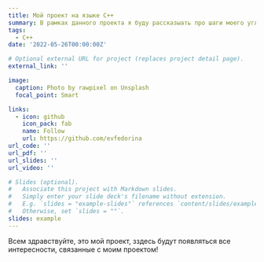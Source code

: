 ```yaml
---
title: Мой проект на языке C++
summary: В рамках данного проекта я буду рассказыать про шаги моего углубления в матрицы и векторы на С++
tags:
  - C++
date: '2022-05-26T00:00:00Z'

# Optional external URL for project (replaces project detail page).
external_link: ''

image:
  caption: Photo by rawpixel on Unsplash
  focal_point: Smart

links:
  - icon: github
    icon_pack: fab
    name: Follow
    url: https://github.com/evfedorina
url_code: ''
url_pdf: ''
url_slides: ''
url_video: ''

# Slides (optional).
#   Associate this project with Markdown slides.
#   Simply enter your slide deck's filename without extension.
#   E.g. `slides = "example-slides"` references `content/slides/example-slides.md`.
#   Otherwise, set `slides = ""`.
slides: example
---
```


Всем здравствуйте, это мой проект, зздесь будут появляться все интересности, связанные с моим проектом!
